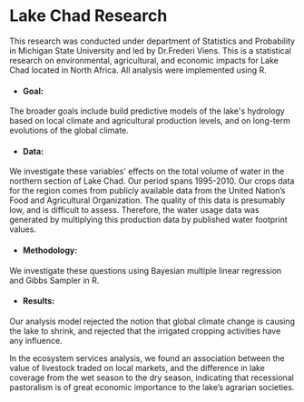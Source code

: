 # Lake Chad Research

This research was conducted under department of Statistics and Probability in Michigan State University and led by Dr.Frederi Viens. This is a statistical research on environmental, agricultural, and economic impacts for Lake Chad located in North Africa. All analysis were implemented using R.


- #### Goal:

The broader goals include build predictive models of the lake's hydrology based on local climate and agricultural production levels, and on long-term evolutions of the global climate.

- #### Data:

We investigate these variables' effects on the total volume of water in the northern section of Lake Chad.
Our period spans 1995-2010. Our crops data for the region comes from publicly available data from the United Nation’s Food and Agricultural Organization.
The quality of this data is presumably low, and is difficult to assess. Therefore, the water usage data was generated by multiplying this production data by published water footprint values.

- #### Methodology:

We investigate these questions using Bayesian multiple linear regression and Gibbs Sampler in R.

- #### Results:

Our analysis model rejected the notion that global climate change is causing the lake to shrink, and rejected that the irrigated cropping activities have any influence.

In the ecosystem services analysis, we found an association between the value of livestock traded on local markets, and the difference in lake coverage from the wet season to the dry season, indicating that recessional pastoralism is of great economic importance to the lake’s agrarian societies.
